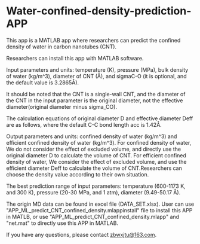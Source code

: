 # Water-confined-density-prediction-APP
This app is a MATLAB app where researchers can predict the confined density of water in carbon nanotubes (CNT).

Researchers can install this app with MATLAB software.

Input parameters and units: temperature (K), pressure (MPa), bulk density of water (kg/m^3), diameter of CNT (Å), and sigmaC-O (it is optional, and the default value is 3.2865Å).

It should be noted that the CNT is a single-wall CNT, and the diameter of the CNT in the input parameter is the original diameter, not the effective diameter(original diameter minus sigma_CO).

The calculation equations of original diameter D and effective diameter Deff are as follows, where the default C-C bond length acc is 1.42Å.

Output parameters and units: confined density of water (kg/m^3) and efficient confined density of water (kg/m^3). For confined density of water, We do not consider the effect of excluded volume, and directly use the original diameter D to calculate the volume of CNT. For efficient confined density of water, We consider the effect of excluded volume, and use the efficient diameter Deff to calculate the volume of CNT.Researchers can choose the density value according to their own situation.

The best prediction range of input parameters: temperature (600-1173 K, and 300 K), pressure (20-30 MPa, and 1 atm), diameter (9.49-50.17 Å).

The origin MD data can be found in excel file (DATA_SET.xlsx). User can use "APP_ML_predict_CNT_confined_density.mlappinstall" file to install this APP in MATLB, or use "APP_ML_predict_CNT_confined_density.mlapp" and "net.mat" to directly use this APP in MATLAB.

If you have any questions, please contact zbwxjtu@163.com.
